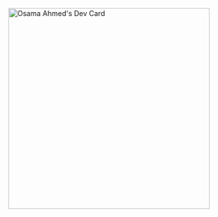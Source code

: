 <a href="https://app.daily.dev/osamahu96"><img src="https://api.daily.dev/devcards/4451f9b08a6840e9a5ee8ce3c5716fb1.png?r=yhz" width="400" alt="Osama Ahmed's Dev Card"/></a>